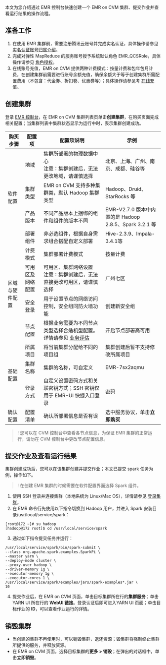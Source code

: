 本文为您介绍通过 EMR 控制台快速创建一个 EMR on CVM 集群、提交作业并查看运行结果的操作流程。
## 准备工作
1. 在使用 EMR 集群前，需要注册腾讯云账号并完成实名认证，具体操作请参见 [实名认证账号归属介绍](https://cloud.tencent.com/document/product/378/3629)。
2. 完成对弹性 MapReduce 的服务账号授予系统默认角色 EMR_QCSRole，具体操作请参见 [角色授权](https://cloud.tencent.com/document/product/589/37899)。
3. 在线账号充值，EMR on CVM 提供两种计费模式：按量计费和包年包月计费，在创建集群前需要进行账号余额充值，确保余额大于等于创建集群所需配置费用（不包含：代金券、折扣卷、优惠券等）；具体操作请参见考 [在线充值](https://cloud.tencent.com/document/product/555/7425)。

## 创建集群
登录 [EMR 控制台](https://console.cloud.tencent.com/emr)，在 EMR on CVM 集群列表页单击**创建集群**，在购买页面完成相关配置；当集群列表中集群状态显示为运行中时，表示集群创建成功。
<table>
<thead>
<tr>
<th>购买步骤</th>
<th>配置项</th>
<th>配置项说明</th>
<th>示例</th>
</tr>
</thead>
<tbody><tr>
<td rowspan=4>软件配置</td>
<td>地域</td>
<td>集群所部署的物理数据中心<br>注意：集群创建后，无法更改地域，请谨慎选择</td>
<td>北京、上海、广州、南京、成都、硅谷等</td>
</tr>
<tr>
<td>集群类型</td>
<td>EMR on CVM 支持多种集群类，默认 Hadoop 集群类型</td>
<td>Hadoop、Druid、StarRocks 等</td>
</tr>
<tr>
<td>产品版本</td>
<td>不同产品版本上捆绑的组件和组件的版本不同</td>
<td>EMR-V2.7.0 版本中内置的是 Hadoop 2.8.5、Spark 3.2.1 等</td>
</tr>
<tr>
<td>部署组件</td>
<td>非必选组件，根据自身需求组合搭配自定义部署</td>
<td>Hive-2.3.9、Impala-3.4.1等</td>
</tr>
<tr>
<td rowspan=4>区域与硬件配置</td>
<td>计费模式</td>
<td>集群部署计费模式</td>
<td>按量计费</td>
</tr>
<tr>
<td>可用区及网络配置</td>
<td>可用区、集群网络设置<br>注意：集群创建后，无法直接更改可用区，请谨慎选择</td>
<td>广州七区</td>
</tr>
<tr>
<td>安全登录</td>
<td>用于设置节点的网络访问控制，安全组同防火墙功能</td>
<td>创建新安全组</td>
</tr>
<tr>
<td>节点配置</td>
<td>根据业务需要为不同节点类型选择合适机型配置。详情请参见 <a href="https://cloud.tencent.com/document/product/589/10982">业务评估</a></td>
<td>开启节点部署高可用</td>
</tr>
<tr>
<td rowspan=3>基础配置</td>
<td>所属项目</td>
<td>将当前集群分配给不同的项目组</td>
<td>集群创建后暂不支持修改所属项目</td>
</tr>
<tr>
<td>集群名称</td>
<td>集群的名称，可自定义</td>
<td>EMR-7sx2aqmu</td>
</tr>
<tr>
<td>登录方式</td>
<td>自定义设置密码方式和关联密钥方式；SSH 密钥仅用于 EMR-UI 快捷入口登录</td>
<td>密码</td>
</tr>
<tr>
<td>确认配置</td>
<td>配置清单</td>
<td>确认所部署信息是否有误</td>
<td>选中服务协议，单击<strong>立即购买</strong></td>
</tr>
</tbody></table>

>! 您可以在 CVM 控制台中查看各节点信息，为保证 EMR 集群的正常运行，请勿在 CVM 控制台中更改节点配置信息。

## 提交作业及查看运行结果
集群创建成功后，您可以在该集群创建并提交作业；本文已提交 spark 任务为例，操作如下。
>! 在创建 EMR 集群的时候需要在软件配置界面选择 Spark 组件。
>
1. 使用 SSH 登录并连接集群（本地系统为 Linux/Mac OS），详情请参见 [登录集群](https://cloud.tencent.com/document/product/589/34358)。
2. 在 EMR 命令行先使用以下指令切换到 Hadoop 用户，并进入 Spark 安装目录/usr/local/service/spark：
```
[root@172 ~]# su hadoop
[hadoop@172 root]$ cd /usr/local/service/spark
```
3. 通过如下指令提交任务并运行：
```
/usr/local/service/spark/bin/spark-submit \
--class org.apache.spark.examples.SparkPi \
--master yarn \
--deploy-mode cluster \
--proxy-user hadoop \
--driver-memory 1g \
--executor-memory 1g \
--executor-cores 1 \
/usr/local/service/spark/examples/jars/spark-examples*.jar \
10
```
4. 提交作业后，在 EMR on CVM 页面，单击目标集群所在行的**集群服务**；单击 YARN UI 所在行的 **WebUI 链接**。登录认证后即可进入YARN UI 页面；单击目标作业的 **ID**，可以查看作业运行的详情。

## 销毁集群
- 当创建的集群不再使用时，可以销毁集群，退还资源；毁集群将强制终止集群所提供的服务，并释放资源。
- 在 EMR on CVM 页面，选择目标集群的**更多 > 销毁**；在弹出的对话框中，单击**立即销毁**。
